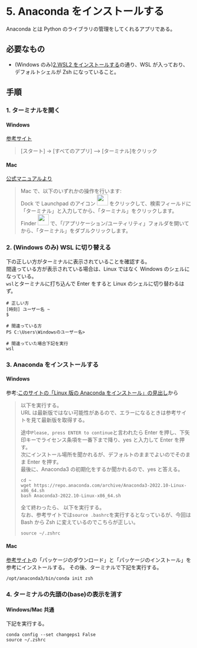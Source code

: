 # 5. Anaconda をインストールする

Anaconda とは Python のライブラリの管理をしてくれるアプリである。

## 必要なもの

- (Windows のみ)[2.WSL2 をインストールする](<./2.(Windowsのみ)WSL2をインストールする.md>)の通り、WSL が入っており、デフォルトシェルが Zsh になっていること。

## 手順

### 1. ターミナルを開く

#### Windows

[参考サイト](https://kb.seeck.jp/archives/20593)

> [スタート] -> [すべてのアプリ] –> [ターミナル]をクリック

#### Mac

[公式マニュアルより](https://support.apple.com/ja-jp/guide/terminal/apd5265185d-f365-44cb-8b09-71a064a42125/mac)

> Mac で、以下のいずれかの操作を行います:  
> Dock で Launchpad のアイコン <img src="https://help.apple.com/assets/63D8162D4F5E9E311D0CFA28/63D816334F5E9E311D0CFA30/ja_JP/a1f94c9ca0de21571b88a8bf9aef36b8.png" alt="" height="30" width="30" originalimagename="SharedGlobalArt/AppIconTopic_Launchpad.png"> をクリックして、検索フィールドに「ターミナル」と入力してから、「ターミナル」をクリックします。  
> Finder <img src="https://help.apple.com/assets/63D8162D4F5E9E311D0CFA28/63D816334F5E9E311D0CFA30/ja_JP/058e4af8e726290f491044219d2eee73.png" alt="" height="30" width="30" originalimagename="SharedGlobalArt/AppIconTopic_Finder.png"> で、「/アプリケーション/ユーティリティ」フォルダを開いてから、「ターミナル」をダブルクリックします。

### 2. (Windows のみ) WSL に切り替える

下の正しい方がターミナルに表示されていることを確認する。  
間違っている方が表示されている場合は、Linux ではなく Windows のシェルになっている。  
`wsl`とターミナルに打ち込んで Enter をすると Linux のシェルに切り替わるはず。

```shell
# 正しい方
[時刻] ユーザー名 ~
$

# 間違っている方
PS C:\Users\Windowsのユーザー名>

# 間違っていた場合下記を実行
wsl
```

### 3. Anaconda をインストールする

#### Windows

参考:[このサイトの「Linux 版の Anaconda をインストール」の見出し](https://www.salesanalytics.co.jp/datascience/datascience141/#LinuxAnaconda)から

> 以下を実行する。  
> URL は最新版ではない可能性があるので、エラーになるときは参考サイトを見て最新版を取得する。
>
> 途中`Please, press ENTER to continue`と言われたら Enter を押し、下矢印キーでライセンス条項を一番下まで降り、yes と入力して Enter を押す。  
> 次にインストール場所を聞かれるが、デフォルトのままでよいのでそのまま Enter を押す。  
> 最後に、Anaconda3 の初期化をするか聞かれるので、yes と答える。
>
> ```shell
> cd ~
> wget https://repo.anaconda.com/archive/Anaconda3-2022.10-Linux-x86_64.sh
> bash Anaconda3-2022.10-Linux-x86_64.sh
> ```
>
> 全て終わったら、 以下を実行する。  
> なお、参考サイトでは`source .bashrc`を実行するとなっているが、今回は Bash から Zsh に変えているのでこちらが正しい。
>
> ```shell
> source ~/.zshrc
> ```

#### Mac

[参考サイト](https://www.python.jp/install/anaconda/macos/install.html)の「パッケージのダウンロード」と「パッケージのインストール」を参考にインストールする。
その後、ターミナルで下記を実行する。

```shell
/opt/anaconda3/bin/conda init zsh
```

### 4. ターミナルの先頭の(base)の表示を消す

#### Windows/Mac 共通

下記を実行する。

```shell
conda config --set changeps1 False
source ~/.zshrc
```

